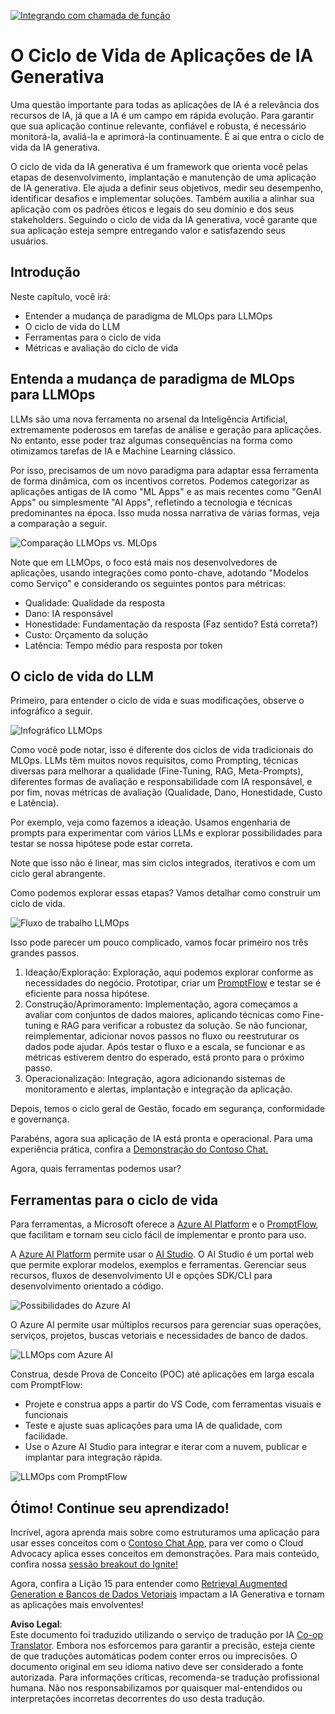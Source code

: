 <!--
CO_OP_TRANSLATOR_METADATA:
{
  "original_hash": "27a5347a5022d5ef0a72ab029b03526a",
  "translation_date": "2025-07-09T15:52:17+00:00",
  "source_file": "14-the-generative-ai-application-lifecycle/README.md",
  "language_code": "br"
}
-->
[![Integrando com chamada de função](../../../translated_images/14-lesson-banner.066d74a31727ac121eeac06376a068a397d8e335281e63ce94130d11f516e46b.br.png)](https://aka.ms/gen-ai-lesson14-gh?WT.mc_id=academic-105485-koreyst)

# O Ciclo de Vida de Aplicações de IA Generativa

Uma questão importante para todas as aplicações de IA é a relevância dos recursos de IA, já que a IA é um campo em rápida evolução. Para garantir que sua aplicação continue relevante, confiável e robusta, é necessário monitorá-la, avaliá-la e aprimorá-la continuamente. É aí que entra o ciclo de vida da IA generativa.

O ciclo de vida da IA generativa é um framework que orienta você pelas etapas de desenvolvimento, implantação e manutenção de uma aplicação de IA generativa. Ele ajuda a definir seus objetivos, medir seu desempenho, identificar desafios e implementar soluções. Também auxilia a alinhar sua aplicação com os padrões éticos e legais do seu domínio e dos seus stakeholders. Seguindo o ciclo de vida da IA generativa, você garante que sua aplicação esteja sempre entregando valor e satisfazendo seus usuários.

## Introdução

Neste capítulo, você irá:

- Entender a mudança de paradigma de MLOps para LLMOps
- O ciclo de vida do LLM
- Ferramentas para o ciclo de vida
- Métricas e avaliação do ciclo de vida

## Entenda a mudança de paradigma de MLOps para LLMOps

LLMs são uma nova ferramenta no arsenal da Inteligência Artificial, extremamente poderosos em tarefas de análise e geração para aplicações. No entanto, esse poder traz algumas consequências na forma como otimizamos tarefas de IA e Machine Learning clássico.

Por isso, precisamos de um novo paradigma para adaptar essa ferramenta de forma dinâmica, com os incentivos corretos. Podemos categorizar as aplicações antigas de IA como "ML Apps" e as mais recentes como "GenAI Apps" ou simplesmente "AI Apps", refletindo a tecnologia e técnicas predominantes na época. Isso muda nossa narrativa de várias formas, veja a comparação a seguir.

![Comparação LLMOps vs. MLOps](../../../translated_images/01-llmops-shift.29bc933cb3bb0080a562e1655c0c719b71a72c3be6252d5c564b7f598987e602.br.png)

Note que em LLMOps, o foco está mais nos desenvolvedores de aplicações, usando integrações como ponto-chave, adotando "Modelos como Serviço" e considerando os seguintes pontos para métricas:

- Qualidade: Qualidade da resposta
- Dano: IA responsável
- Honestidade: Fundamentação da resposta (Faz sentido? Está correta?)
- Custo: Orçamento da solução
- Latência: Tempo médio para resposta por token

## O ciclo de vida do LLM

Primeiro, para entender o ciclo de vida e suas modificações, observe o infográfico a seguir.

![Infográfico LLMOps](../../../translated_images/02-llmops.70a942ead05a7645db740f68727d90160cb438ab71f0fb20548bc7fe5cad83ff.br.png)

Como você pode notar, isso é diferente dos ciclos de vida tradicionais do MLOps. LLMs têm muitos novos requisitos, como Prompting, técnicas diversas para melhorar a qualidade (Fine-Tuning, RAG, Meta-Prompts), diferentes formas de avaliação e responsabilidade com IA responsável, e por fim, novas métricas de avaliação (Qualidade, Dano, Honestidade, Custo e Latência).

Por exemplo, veja como fazemos a ideação. Usamos engenharia de prompts para experimentar com vários LLMs e explorar possibilidades para testar se nossa hipótese pode estar correta.

Note que isso não é linear, mas sim ciclos integrados, iterativos e com um ciclo geral abrangente.

Como podemos explorar essas etapas? Vamos detalhar como construir um ciclo de vida.

![Fluxo de trabalho LLMOps](../../../translated_images/03-llm-stage-flows.3a1e1c401235a6cfa886ed6ba04aa52a096a545e1bc44fa54d7d5983a7201892.br.png)

Isso pode parecer um pouco complicado, vamos focar primeiro nos três grandes passos.

1. Ideação/Exploração: Exploração, aqui podemos explorar conforme as necessidades do negócio. Prototipar, criar um [PromptFlow](https://microsoft.github.io/promptflow/index.html?WT.mc_id=academic-105485-koreyst) e testar se é eficiente para nossa hipótese.
1. Construção/Aprimoramento: Implementação, agora começamos a avaliar com conjuntos de dados maiores, aplicando técnicas como Fine-tuning e RAG para verificar a robustez da solução. Se não funcionar, reimplementar, adicionar novos passos no fluxo ou reestruturar os dados pode ajudar. Após testar o fluxo e a escala, se funcionar e as métricas estiverem dentro do esperado, está pronto para o próximo passo.
1. Operacionalização: Integração, agora adicionando sistemas de monitoramento e alertas, implantação e integração da aplicação.

Depois, temos o ciclo geral de Gestão, focado em segurança, conformidade e governança.

Parabéns, agora sua aplicação de IA está pronta e operacional. Para uma experiência prática, confira a [Demonstração do Contoso Chat.](https://nitya.github.io/contoso-chat/?WT.mc_id=academic-105485-koreys)

Agora, quais ferramentas podemos usar?

## Ferramentas para o ciclo de vida

Para ferramentas, a Microsoft oferece a [Azure AI Platform](https://azure.microsoft.com/solutions/ai/?WT.mc_id=academic-105485-koreys) e o [PromptFlow](https://microsoft.github.io/promptflow/index.html?WT.mc_id=academic-105485-koreyst), que facilitam e tornam seu ciclo fácil de implementar e pronto para uso.

A [Azure AI Platform](https://azure.microsoft.com/solutions/ai/?WT.mc_id=academic-105485-koreys) permite usar o [AI Studio](https://ai.azure.com/?WT.mc_id=academic-105485-koreys). O AI Studio é um portal web que permite explorar modelos, exemplos e ferramentas. Gerenciar seus recursos, fluxos de desenvolvimento UI e opções SDK/CLI para desenvolvimento orientado a código.

![Possibilidades do Azure AI](../../../translated_images/04-azure-ai-platform.80203baf03a12fa8b166e194928f057074843d1955177baf0f5b53d50d7b6153.br.png)

O Azure AI permite usar múltiplos recursos para gerenciar suas operações, serviços, projetos, buscas vetoriais e necessidades de banco de dados.

![LLMOps com Azure AI](../../../translated_images/05-llm-azure-ai-prompt.a5ce85cdbb494bdf95420668e3464aae70d8b22275a744254e941dd5e73ae0d2.br.png)

Construa, desde Prova de Conceito (POC) até aplicações em larga escala com PromptFlow:

- Projete e construa apps a partir do VS Code, com ferramentas visuais e funcionais
- Teste e ajuste suas aplicações para uma IA de qualidade, com facilidade.
- Use o Azure AI Studio para integrar e iterar com a nuvem, publicar e implantar para integração rápida.

![LLMOps com PromptFlow](../../../translated_images/06-llm-promptflow.a183eba07a3a7fdf4aa74db92a318b8cbbf4a608671f6b166216358d3203d8d4.br.png)

## Ótimo! Continue seu aprendizado!

Incrível, agora aprenda mais sobre como estruturamos uma aplicação para usar esses conceitos com o [Contoso Chat App](https://nitya.github.io/contoso-chat/?WT.mc_id=academic-105485-koreyst), para ver como o Cloud Advocacy aplica esses conceitos em demonstrações. Para mais conteúdo, confira nossa [sessão breakout do Ignite!](https://www.youtube.com/watch?v=DdOylyrTOWg)

Agora, confira a Lição 15 para entender como [Retrieval Augmented Generation e Bancos de Dados Vetoriais](../15-rag-and-vector-databases/README.md?WT.mc_id=academic-105485-koreyst) impactam a IA Generativa e tornam as aplicações mais envolventes!

**Aviso Legal**:  
Este documento foi traduzido utilizando o serviço de tradução por IA [Co-op Translator](https://github.com/Azure/co-op-translator). Embora nos esforcemos para garantir a precisão, esteja ciente de que traduções automáticas podem conter erros ou imprecisões. O documento original em seu idioma nativo deve ser considerado a fonte autorizada. Para informações críticas, recomenda-se tradução profissional humana. Não nos responsabilizamos por quaisquer mal-entendidos ou interpretações incorretas decorrentes do uso desta tradução.